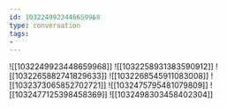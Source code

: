 ```yaml
---
id: 1032249923448659968
type: conversation
tags:
- 
---
```

![[1032249923448659968]]
![[1032258931383590912]]
![[1032265882741829633]]
![[1032268545911083008]]
![[1032373065852702721]]
![[1032475795481079809]]
![[1032477125398458369]]
![[1032498303458402304]]

